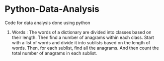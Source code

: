 # Python-Data-Analysis
Code for data analysis done using python

1. Words :
The words of a dictionary are divided into classes based on their length. Then find a number of anagrams within each class. Start with a list of words and divide it into sublists based on the length of words. Then, for each sublist, find all the anagrams. And then count the total number of anagrams in each sublist.
